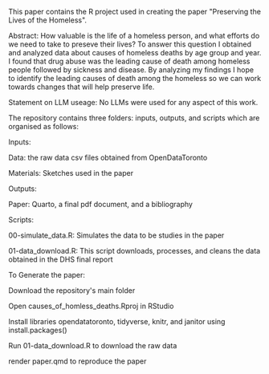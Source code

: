This paper contains the R project used in creating the paper "Preserving the Lives of the Homeless".

Abstract: How valuable is the life of a homeless person, and what efforts do we need to
take to preseve their lives? To answer this question I obtained and analyzed data
about causes of homeless deaths by age group and year. I found that drug abuse
was the leading cause of death among homeless people followed by sickness and
disease. By analyzing my findings I hope to identify the leading causes of death
among the homeless so we can work towards changes that will help preserve life.

Statement on LLM useage: No LLMs were used for any aspect of this work.

The repository contains three folders: inputs, outputs, and scripts which are organised as follows:

Inputs:

Data: the raw data csv files obtained from OpenDataToronto

Materials: Sketches used in the paper

Outputs:

Paper: Quarto, a final pdf document, and a bibliography

Scripts:

00-simulate_data.R: Simulates the data to be studies in the paper

01-data_download.R: This script downloads, processes, and cleans the data obtained in the DHS final report

To Generate the paper:

Download the repository's main folder

Open causes_of_homless_deaths.Rproj in RStudio

Install libraries opendatatoronto, tidyverse, knitr, and janitor using install.packages()

Run 01-data_download.R to download the raw data

render paper.qmd to reproduce the paper
